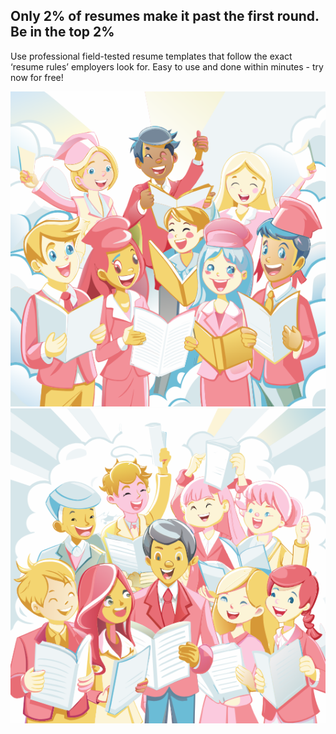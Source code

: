 ## Only 2% of resumes make it past the first round. Be in the top 2%

Use professional field-tested resume templates that follow the exact ‘resume rules’ employers look for. Easy to use and done within minutes - try now for free!

![AI_resume](assets/images/resume_sakura.png)
![AI_resume](assets/images/resume_sakura2.png)
